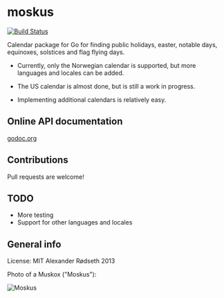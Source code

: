 moskus
======

[![Build Status](https://travis-ci.org/xyproto/moskus.svg?branch=master)](https://travis-ci.org/xyproto/moskus)

Calendar package for Go for finding public holidays, easter, notable days, equinoxes, solstices and flag flying days.

* Currently, only the Norwegian calendar is supported, but more languages and locales can be added.

* The US calendar is almost done, but is still a work in progress.

* Implementing additional calendars is relatively easy.


Online API documentation
------------------------

[godoc.org](http://godoc.org/github.com/xyproto/moskus)


Contributions
-------------

Pull requests are welcome!


TODO
----

* More testing
* Support for other languages and locales

General info
------------

License: MIT
Alexander Rødseth 2013

Photo of a Muskox ("Moskus"):

![Moskus](http://upload.wikimedia.org/wikipedia/commons/thumb/e/ed/Ovibos_moschatus_qtl3.jpg/800px-Ovibos_moschatus_qtl3.jpg "Moskus")
